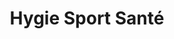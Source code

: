 ---
metaTitle: "Notre bassin d'apprentissage à Hygie sport santé"
metaDesc: "Découvrez nos leçons de natation pour tout-petits à Bouc-Bel-Air, tous les mercredis après-midi dans notre nouveau bassin. En partenariat avec les kinés d’Hygie Sport Santé, profitez aussi de séances de kinésithérapie et d’ostéopathie dans un cadre bien-être et familial."

title: "Hygie Sport Santé"
pool: {
	name: "Hygie Sport Santé",
	location: "Bouc-Bel-Air",
	desc: "Grâce à notre partenariat avec les Kinés du centre de santé d’Hygie Sport Santé, Nos leçons de natation pour les tout-petits débarquent dans notre tout nouveau bassin à Bouc-Bel-Air !<br>

<ul><li>Tous les Mercredi Après-midi</li></ul>

Un cadre idéal pour apprendre à nager en toute confiance, dès le plus jeune âge !

De plus, le centre offre des séances de kinésithérapie et d'ostéopathie tous les jours, dans une ambiance conviviale. Découvrez un monde de divertissement aquatique et de bien-être dans notre établissement à Bouc-Bel-Air.
",
	image: {
		path: "../../assets/images/page-title/page_hygie-sport-sante-bassins.jpg",
		alt: "Bassin Hygie Sport Santé à Bouc-Bel-Air"
	},
	address: "55 Chemin de le pinède, 13320 Bouc-Bel-Air",
	link: {
		url: "",
		text: "Site web d'Hygie Sport Santé"
	},
	services: [
		{
			name: "Cours de natation",
			icon: "swimmer",
			href: "/prestations/cours-de-natation"
		}
	],
	gallery: [
		{
			path: "../../assets/images/pools/hygie-sport-sante/hygie-1.jpg",
			alt: "Bassin Hygie Sport Santé à Bouc-Bel-Air"
		},
		{
			path: "../../assets/images/pools/hygie-sport-sante/hygie-2.jpg",
			alt: "Bassin Hygie Sport Santé à Bouc-Bel-Air"
		},
		{
			path: "../../assets/images/pools/hygie-sport-sante/hygie-3.jpg",
			alt: "Bassin Hygie Sport Santé à Bouc-Bel-Air"
		},
		{
			path: "../../assets/images/pools/hygie-sport-sante/hygie-4.jpg",
			alt: "Bassin Hygie Sport Santé à Bouc-Bel-Air"
		},
		{
			path: "../../assets/images/pools/hygie-sport-sante/hygie-5.jpg",
			alt: "Bassin Hygie Sport Santé à Bouc-Bel-Air"
		}
	]
}
---
